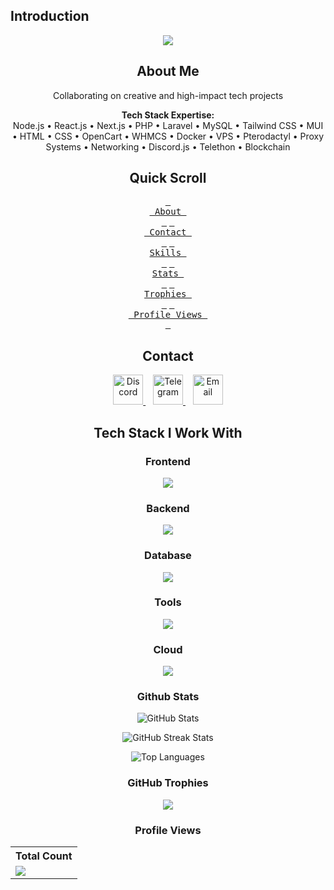 ## Introduction
<p align="center">
<img src="https://readme-typing-svg.demolab.com?font=Anton+SC+&duration=4000&pause=700&color=F7AE18&center=true&vCenter=true&random=false&width=435&lines=Full+stack+web+dev+from+india;Developed+More+than+50%2B;Robust+application;Looking+forward+to+collab;Coding+Makes+me+feel;Better...;Owner+of+sellcart.io+%F0%9F%92%8E;Thanks+for+checking+my+profile+%F0%9F%92%93;Make+sure+to+follow."
</p>

<h2 align="center" id="about">About Me</h2>
<p align="center">
  Collaborating on creative and high-impact tech projects
</p>

<p align="center">
  <strong>Tech Stack Expertise:</strong><br>
  Node.js • React.js • Next.js • PHP • Laravel • MySQL • Tailwind CSS • MUI • HTML • CSS • OpenCart • WHMCS • Docker • VPS • Pterodactyl • Proxy Systems • Networking • Discord.js • Telethon • Blockchain
</p>

<h2 align="center" id="about">Quick Scroll</h2>
<div align="center">

<span>[<kbd> <br> About <br> </kbd>](#about)</span>
<span>[<kbd> <br> Contact <br> </kbd>](#contact)</span>
<span>[<kbd> <br> Skills <br> </kbd>](#stacks)</span>
<span>[<kbd> <br> Stats <br> </kbd>](#stats)</span>
<span>[<kbd> <br> Trophies <br> </kbd>](#trophies)</span>
<span>[<kbd> <br> Profile Views <br> </kbd>](#profile)</span>
</div>

<h2 id="contact" align="center">Contact</h2>

<p align="center">
  <a href="https://discord.com/users/1088872361979281550" target="_blank">
    <img src="https://skillicons.dev/icons?i=discord" alt="Discord" width="48" height="48" />
  </a>
  &nbsp;&nbsp;
  <a href="https://t.me/uhq69" target="_blank">
    <img src="https://cdn.pipin.dev/tg.png" alt="Telegram" width="48" height="48" />
  </a>
  &nbsp;&nbsp;
  <a href="mailto:admin@pipin.dev" target="_blank">
    <img src="https://skillicons.dev/icons?i=gmail" alt="Email" width="48" height="48" />
  </a>
</p>



<h2 id="stacks" align="center">Tech Stack I Work With</h2>
<h3 align="center">Frontend</h3>
<p align="center">
  <img src="https://skillicons.dev/icons?i=html,css,js,ts,react,nextjs,tailwind,bootstrap,redux,jquery,vite,materialui" />
</p>

<h3 align="center">Backend</h3>
<p align="center">
  <img src="https://skillicons.dev/icons?i=nodejs,express,php,ts" />
</p>

<h3 align="center">Database</h3>
<p align="center">
  <img src="https://skillicons.dev/icons?i=mysql,mongodb,redis" />
</p>

<h3 align="center">Tools</h3>
<p align="center">
  <img src="https://skillicons.dev/icons?i=git,github,gitlab,postman,vscode,notion,linux,figma" />
</p>

<h3 align="center">Cloud</h3>
<p align="center">
  <img src="https://skillicons.dev/icons?i=aws,azure,gcp,vercel,docker,replit" />
</p>

<h3 align="center" id="stats">Github Stats</h3>

<p align="center">
  <img src="https://github-readme-stats.vercel.app/api?username=pipinthedev&theme=midnight-purple&hide_border=false&include_all_commits=true&count_private=true" alt="GitHub Stats">
</p>

<p align="center">
  <img src="https://github-readme-streak-stats.herokuapp.com/?user=pipinthedev&theme=midnight-purple&hide_border=false" alt="GitHub Streak Stats">
</p>

<p align="center">
  <img src="https://github-readme-stats.vercel.app/api/top-langs/?username=pipinthedev&theme=midnight-purple&hide_border=false&include_all_commits=true&count_private=true&layout=compact" alt="Top Languages">
</p>

<h3 align="center" id="trophies">GitHub Trophies</h3>

<p align="center">
  <img src="https://github-profile-trophy.vercel.app/?username=pipinthedev&theme=radical&no-frame=false&no-bg=false&margin-w=3"
</p>


<h3 align="center" id="profile">Profile Views</h3>
  <table align="center">
    <tr>
      <th>Total Count</th>
    </tr>
    <tr>
      <td>
         <a href="https://github.com/pipinthedev"> <img src="https://komarev.com/ghpvc/?username=pipinthedev&style=for-the-badge&color=brightgreen"> </a>
      </td>
    </tr>
  </table>
